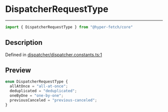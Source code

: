 

# DispatcherRequestType

<div class="api-docs__separator">

---

</div><div class="api-docs__import">

```ts
import { DispatcherRequestType } from "@hyper-fetch/core"
```

</div><div class="api-docs__section">

## Description

</div><div class="api-docs__description"><span class="api-docs__do-not-parse">



</span></div><p class="api-docs__definition">

Defined in [dispatcher/dispatcher.constants.ts:1](https://github.com/BetterTyped/hyper-fetch/blob/3fe127e9/packages/core/src/dispatcher/dispatcher.constants.ts#L1)

</p><div class="api-docs__section">

## Preview

</div><div class="api-docs__preview enum">

```ts
enum DispatcherRequestType {
  allAtOnce = "all-at-once"; 
  deduplicated = "deduplicated"; 
  oneByOne = "one-by-one"; 
  previousCanceled = "previous-canceled"; 
}
```

</div>